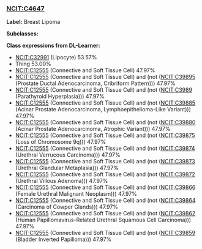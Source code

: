 
### [NCIT:C4647](http://purl.obolibrary.org/obo/NCIT_C4647)
**Label:** Breast Lipoma

**Subclasses:** 

**Class expressions from DL-Learner:**

- [NCIT:C32991](http://purl.obolibrary.org/obo/NCIT_C32991) (Lipocyte) 53.57%
- Thing 53.00%
- [NCIT:C12555](http://purl.obolibrary.org/obo/NCIT_C12555) (Connective and Soft Tissue Cell) 47.97%
- [NCIT:C12555](http://purl.obolibrary.org/obo/NCIT_C12555) (Connective and Soft Tissue Cell) and (not ([NCIT:C39895](http://purl.obolibrary.org/obo/NCIT_C39895) (Prostate Ductal Adenocarcinoma, Cribriform Pattern))) 47.97%
- [NCIT:C12555](http://purl.obolibrary.org/obo/NCIT_C12555) (Connective and Soft Tissue Cell) and (not ([NCIT:C3989](http://purl.obolibrary.org/obo/NCIT_C3989) (Parathyroid Hyperplasia))) 47.97%
- [NCIT:C12555](http://purl.obolibrary.org/obo/NCIT_C12555) (Connective and Soft Tissue Cell) and (not ([NCIT:C39885](http://purl.obolibrary.org/obo/NCIT_C39885) (Acinar Prostate Adenocarcinoma, Lymphoepithelioma-Like Variant))) 47.97%
- [NCIT:C12555](http://purl.obolibrary.org/obo/NCIT_C12555) (Connective and Soft Tissue Cell) and (not ([NCIT:C39880](http://purl.obolibrary.org/obo/NCIT_C39880) (Acinar Prostate Adenocarcinoma, Atrophic Variant))) 47.97%
- [NCIT:C12555](http://purl.obolibrary.org/obo/NCIT_C12555) (Connective and Soft Tissue Cell) and (not ([NCIT:C39875](http://purl.obolibrary.org/obo/NCIT_C39875) (Loss of Chromosome 9q))) 47.97%
- [NCIT:C12555](http://purl.obolibrary.org/obo/NCIT_C12555) (Connective and Soft Tissue Cell) and (not ([NCIT:C39874](http://purl.obolibrary.org/obo/NCIT_C39874) (Urethral Verrucous Carcinoma))) 47.97%
- [NCIT:C12555](http://purl.obolibrary.org/obo/NCIT_C12555) (Connective and Soft Tissue Cell) and (not ([NCIT:C39873](http://purl.obolibrary.org/obo/NCIT_C39873) (Urethral Glandular Metaplasia))) 47.97%
- [NCIT:C12555](http://purl.obolibrary.org/obo/NCIT_C12555) (Connective and Soft Tissue Cell) and (not ([NCIT:C39872](http://purl.obolibrary.org/obo/NCIT_C39872) (Urethral Villous Adenoma))) 47.97%
- [NCIT:C12555](http://purl.obolibrary.org/obo/NCIT_C12555) (Connective and Soft Tissue Cell) and (not ([NCIT:C39866](http://purl.obolibrary.org/obo/NCIT_C39866) (Female Urethral Malignant Neoplasm))) 47.97%
- [NCIT:C12555](http://purl.obolibrary.org/obo/NCIT_C12555) (Connective and Soft Tissue Cell) and (not ([NCIT:C39864](http://purl.obolibrary.org/obo/NCIT_C39864) (Carcinoma of Cowper Glands))) 47.97%
- [NCIT:C12555](http://purl.obolibrary.org/obo/NCIT_C12555) (Connective and Soft Tissue Cell) and (not ([NCIT:C39862](http://purl.obolibrary.org/obo/NCIT_C39862) (Human Papillomavirus-Related Urethral Squamous Cell Carcinoma))) 47.97%
- [NCIT:C12555](http://purl.obolibrary.org/obo/NCIT_C12555) (Connective and Soft Tissue Cell) and (not ([NCIT:C39859](http://purl.obolibrary.org/obo/NCIT_C39859) (Bladder Inverted Papilloma))) 47.97%


